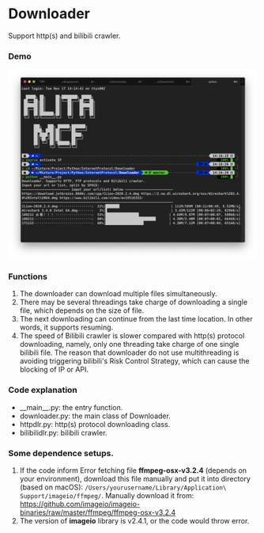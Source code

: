 # Downloader
Support http(s) and bilibili crawler.

### Demo

![http demo](https://github.com/AlitaMcF/Downloader/blob/master/image/downloader_demo.png)

### Functions

1. The downloader can download multiple files simultaneously.
2. There may be several threadings take charge of downloading a single file, which depends on the size of file.
3. The next downloading can continue from the last time location. In other words, it supports resuming.
4. The speed of Bilibili crawler is slower compared with http(s) protocol downloading, namely, only one threading take charge of one single bilibili file. The reason that downloader do not use multithreading is avoiding triggering bilibili's Risk Control Strategy, which can cause the blocking of IP or API.

### Code explanation
* \_\_main\_\_.py: the entry function.
* downloader.py: the main class of Downloader.
* httpdlr.py: http(s) protocol downloading class.
* bilibilidlr.py: bilibili crawler.

### Some dependence setups.

1. If the code inform Error fetching file **ffmpeg-osx-v3.2.4** (depends on your environment), download this file manually and put it into directory (based on macOS): ```/Users/yourusername/Library/Application\ Support/imageio/ffmpeg/```. Manually download it from: https://github.com/imageio/imageio-binaries/raw/master/ffmpeg/ffmpeg-osx-v3.2.4
2. The version of **imageio** library is v2.4.1, or the code would throw error.
